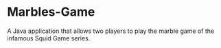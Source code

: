 # Marbles-Game
A Java application that allows two players to play the marble game of the infamous Squid Game series.
